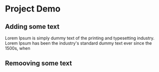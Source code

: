 # Project Demo

## Adding some text
Lorem Ipsum is simply dummy text of the printing and
 typesetting industry. Lorem Ipsum has been the industry's 
 standard dummy text ever since the 1500s, when 

## Remooving some text